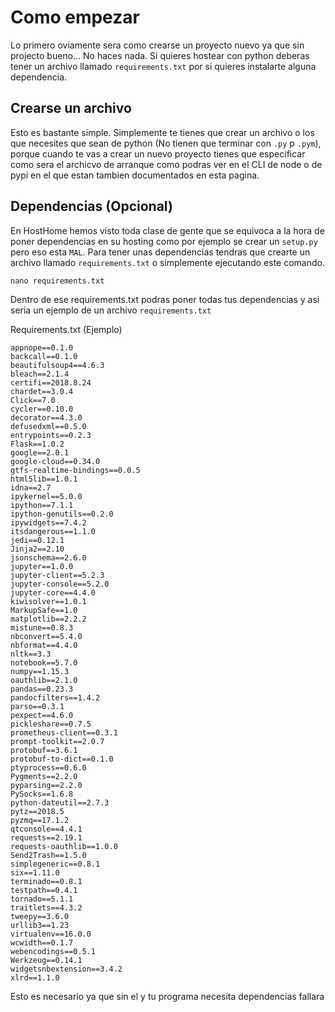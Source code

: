 <style>
.md-footer-copyright #text {
    display: none
}

.md-footer-copyright .md-footer-copyright__highlight #text {
    display: block
}
</style>

# Como empezar

Lo primero oviamente sera como crearse un proyecto nuevo ya que sin projecto bueno... No haces nada. Si quieres hostear con python deberas tener un archivo llamado `requirements.txt` por si quieres instalarte alguna dependencia.

## Crearse un archivo

Esto es bastante simple. Simplemente te tienes que crear un archivo o los que necesites que sean de python (No tienen que terminar con `.py` p `.pym`), porque cuando te vas a crear un nuevo proyecto tienes que especificar como sera el archicvo de arranque como podras ver en el CLI de node o de pypi en el que estan tambien documentados en esta pagina.

## Dependencias (Opcional)

En HostHome hemos visto toda clase de gente que se equivoca a la hora de poner dependencias en su hosting como por ejemplo se crear un `setup.py` pero eso esta `MAL`. Para tener unas dependencias tendras que crearte un archivo llamado `requirements.txt` o simplemente ejecutando este comando.

```
nano requirements.txt
```

Dentro de ese requirements.txt podras poner todas tus dependencias y asi seria un ejemplo de un archivo `requirements.txt`

Requirements.txt (Ejemplo)

```
appnope==0.1.0
backcall==0.1.0
beautifulsoup4==4.6.3
bleach==2.1.4
certifi==2018.8.24
chardet==3.0.4
Click==7.0
cycler==0.10.0
decorator==4.3.0
defusedxml==0.5.0
entrypoints==0.2.3
Flask==1.0.2
google==2.0.1
google-cloud==0.34.0
gtfs-realtime-bindings==0.0.5
html5lib==1.0.1
idna==2.7
ipykernel==5.0.0
ipython==7.1.1
ipython-genutils==0.2.0
ipywidgets==7.4.2
itsdangerous==1.1.0
jedi==0.12.1
Jinja2==2.10
jsonschema==2.6.0
jupyter==1.0.0
jupyter-client==5.2.3
jupyter-console==5.2.0
jupyter-core==4.4.0
kiwisolver==1.0.1
MarkupSafe==1.0
matplotlib==2.2.2
mistune==0.8.3
nbconvert==5.4.0
nbformat==4.4.0
nltk==3.3
notebook==5.7.0
numpy==1.15.3
oauthlib==2.1.0
pandas==0.23.3
pandocfilters==1.4.2
parso==0.3.1
pexpect==4.6.0
pickleshare==0.7.5
prometheus-client==0.3.1
prompt-toolkit==2.0.7
protobuf==3.6.1
protobuf-to-dict==0.1.0
ptyprocess==0.6.0
Pygments==2.2.0
pyparsing==2.2.0
PySocks==1.6.8
python-dateutil==2.7.3
pytz==2018.5
pyzmq==17.1.2
qtconsole==4.4.1
requests==2.19.1
requests-oauthlib==1.0.0
Send2Trash==1.5.0
simplegeneric==0.8.1
six==1.11.0
terminado==0.8.1
testpath==0.4.1
tornado==5.1.1
traitlets==4.3.2
tweepy==3.6.0
urllib3==1.23
virtualenv==16.0.0
wcwidth==0.1.7
webencodings==0.5.1
Werkzeug==0.14.1
widgetsnbextension==3.4.2
xlrd==1.1.0
```

Esto es necesario ya que sin el y tu programa necesita dependencias fallara